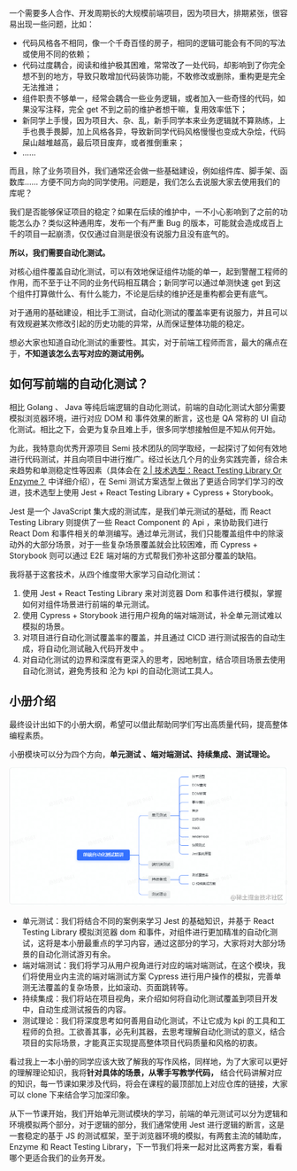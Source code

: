 一个需要多人合作、开发周期长的大规模前端项目，因为项目大，排期紧张，很容易出现一些问题，比如：

-   代码风格各不相同，像一个千奇百怪的房子，相同的逻辑可能会有不同的写法或使用不同的依赖；
-   代码过度耦合，阅读和维护极其困难，常常改了一处代码，却影响到了你完全想不到的地方，导致只敢增加代码装饰功能，不敢修改或删除，重构更是完全无法推进；
-   组件职责不够单一，经常会耦合一些业务逻辑，或者加入一些奇怪的代码，如果没写注释，完全 get 不到之前的维护者想干嘛，复用效率低下；
-   新同学上手慢，因为项目大、杂、乱，新手同学本来业务逻辑就不算熟练，上手也畏手畏脚，加上风格各异，导致新同学代码风格慢慢也变成大杂烩，代码屎山越堆越高，最后项目废弃，或者推倒重来；
-   ……

而且，除了业务项目外，我们通常还会做一些基础建设，例如组件库、脚手架、函数库…… 方便不同方向的同学使用。问题是，我们怎么去说服大家去使用我们的库呢？

我们是否能够保证项目的稳定？如果在后续的维护中，一不小心影响到了之前的功能怎么办？类似这种通用库，发布一个有严重 Bug 的版本，可能就会造成成百上千的项目一起崩溃，仅仅通过自测是很没有说服力且没有底气的。

**所以，我们需要自动化测试。**

对核心组件覆盖自动化测试，可以有效地保证组件功能的单一，起到警醒工程师的作用，而不至于让不同的业务代码相互耦合；新同学可以通过单测快速 get 到这个组件打算做什么、有什么能力，不论是后续的维护还是重构都会更有底气。

对于通用的基础建设，相比手工测试，自动化测试的覆盖率更有说服力，并且可以有效规避某次修改引起的历史功能的异常，从而保证整体功能的稳定。

想必大家也知道自动化测试的重要性。其实，对于前端工程师而言，最大的痛点在于，**不知道该怎么去写对应的测试用例。**

## 如何写前端的自动化测试？

相比 Golang 、 Java 等纯后端逻辑的自动化测试，前端的自动化测试大部分需要模拟浏览器环境，进行对应 DOM 和 事件效果的断言，这也是 QA 常称的 UI 自动化测试。相比之下，会更为复杂且难上手，很多同学想接触但是不知从何开始。

为此，我特意向优秀开源项目 Semi 技术团队的同学取经，一起探讨了如何有效地进行代码测试，并且向项目中进行推广。经过长达几个月的业务实践完善，综合未来趋势和单测稳定性等因素（具体会在 [2 | 技术选型：React Testing Library Or Enzyme？](https://juejin.cn/book/7174044519350927395/section/7176612133294063668) 中详细介绍），在 Semi 测试方案选型上做出了更适合同学们学习的改进，技术选型上使用 Jest + React Testing Library + Cypress + Storybook。

Jest 是一个 JavaScript 集大成的测试库，是我们单元测试的基础，而 React Testing Library 则提供了一些 React Component 的 Api ，来协助我们进行 React Dom 和事件相关的单测编写。通过单元测试，我们只能覆盖组件中的除滚动外的大部分场景，对于一些复杂场景覆盖就会比较困难，而 Cypress + Storybook 则可以通过 E2E 端对端的方式帮我们弥补这部分覆盖的缺陷。

我将基于这套技术，从四个维度带大家学习自动化测试：

1.  使用 Jest + React Testing Library 来对浏览器 Dom 和事件进行模拟，掌握如何对组件场景进行前端的单元测试。
1.  使用 Cypress + Storybook 进行用户视角的端对端测试，补全单元测试难以模拟的场景。
1.  对项目进行自动化测试覆盖率的覆盖，并且通过 CICD 进行测试报告的自动生成，将自动化测试融入代码开发中 。
1.  对自动化测试的边界和深度有更深入的思考，因地制宜，结合项目场景去使用自动化测试，避免秀技和 沦为 kpi 的自动化测试工具人。

## 小册介绍

最终设计出如下的小册大纲，希望可以借此帮助同学们写出高质量代码，提高整体编程素质。

小册模块可以分为四个方向，**单元测试** **、端对端测试、持续集成、测试理论。**

![image.png](./images/9b903e13bccc4d21ac16925b60fb5f24~tplv-k3u1fbpfcp-watermark.image.png)

-   单元测试：我们将结合不同的案例来学习 Jest 的基础知识，并基于 React Testing Library 模拟浏览器 dom 和事件，对组件进行更加精准的自动化测试，这将是本小册最重点的学习内容，通过这部分的学习，大家将对大部分场景的自动化测试游刃有余。
-   端对端测试：我们将学习从用户视角进行对应的端对端测试，在这个模块，我们将使用业内主流的端对端测试方案 Cypress 进行用户操作的模拟，完善单测无法覆盖的复杂场景，比如滚动、页面跳转等。
-   持续集成：我们将站在项目视角，来介绍如何将自动化测试覆盖到项目开发中，自动生成测试报告的内容。
-   测试理论：我们将深度思考如何善用自动化测试，不让它成为 kpi 的工具和工程师的负担。工欲善其事，必先利其器，去思考理解自动化测试的意义，结合项目的实际场景，才能真正实现提高整体项目代码质量和风格的初衷。

看过我上一本小册的同学应该大致了解我的写作风格，同样地，为了大家可以更好的理解理论知识，我将**针对具体的场景，从零手写教学代码，** 结合代码讲解对应的知识，每一节课如果涉及代码，将会在课程的最顶部加上对应仓库的链接，大家可以 clone 下来结合学习加深印象。

从下一节课开始，我们开始单元测试模块的学习，前端的单元测试可以分为逻辑和环境模拟两个部分，对于逻辑的部分，我们通常使用 Jest 进行逻辑的断言，这是一套稳定的基于 JS 的测试框架，至于浏览器环境的模拟，有两套主流的辅助库，Enzyme 和 React Testing Library，下一节我们将来一起对比这两套方案，看看哪个更适合我们的业务开发。